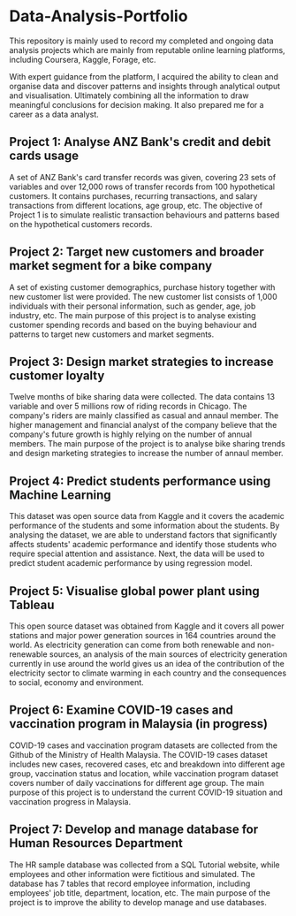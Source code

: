 # Data-Analysis-Portfolio

This repository is mainly used to record my completed and ongoing data analysis projects which are mainly from reputable online learning platforms, including Coursera, Kaggle, Forage, etc.

With expert guidance from the platform, I acquired the ability to clean and organise data and discover patterns and insights through analytical output and visualisation. Ultimately combining all the information to draw meaningful conclusions for decision making. It also prepared me for a career as a data analyst.

## Project 1: Analyse ANZ Bank's credit and debit cards usage
A set of ANZ Bank's card transfer records was given, covering 23 sets of variables and over 12,000 rows of transfer records from 100 hypothetical customers. It contains purchases, recurring transactions, and salary transactions from different locations, age group, etc. The objective of Project 1 is to simulate realistic transaction behaviours and patterns based on the hypothetical customers records. 

## Project 2: Target new customers and broader market segment for a bike company
A set of existing customer demographics, purchase history together with new customer list were provided. The new customer list consists of 1,000 individuals with their personal information, such as gender, age, job industry, etc. The main purpose of this project is to analyse existing customer spending records and based on the buying behaviour and patterns to target new customers and market segments.

## Project 3: Design market strategies to increase customer loyalty
Twelve months of bike sharing data were collected. The data contains 13 variable and over 5 millions row of riding records in Chicago. The company's riders are mainly classified as casual and annaul member. The higher management and financial analyst of the company believe that the company's future growth is highly relying on the number of annual members. The main purpose of the project is to analyse bike sharing trends and design marketing strategies to increase the number of annaul member.

## Project 4: Predict students performance using Machine Learning
This dataset was open source data from Kaggle and it covers the academic performance of the students and some information about the students. By analysing the dataset, we are able to understand factors that significantly affects students' academic performance and identify those students who require special attention and assistance. Next, the data will be used to predict student academic performance by using regression model. 

## Project 5: Visualise global power plant using Tableau
This open source dataset was obtained from Kaggle and it covers all power stations and major power generation sources in 164 countries around the world. As electricity generation can come from both renewable and non-renewable sources, an analysis of the main sources of electricity generation currently in use around the world gives us an idea of the contribution of the electricity sector to climate warming in each country and the consequences to social, economy and environment.

## Project 6: Examine COVID-19 cases and vaccination program in Malaysia (in progress)
COVID-19 cases and vaccination program datasets are collected from the Github of the Ministry of Health Malaysia. The COVID-19 cases dataset includes new cases, recovered cases, etc and breakdown into different age group, vaccination status and location, while vaccination program dataset covers number of daily vaccinations for different age group. The main purpose of this project is to understand the current COVID-19 situation and vaccination progress in Malaysia.

## Project 7: Develop and manage database for Human Resources Department
The HR sample database was collected from a SQL Tutorial website, while employees and other information were fictitious and simulated. The database has 7 tables that record employee information, including employees' job title, department, location, etc. The main purpose of the project is to improve the ability to develop
manage and use databases.
